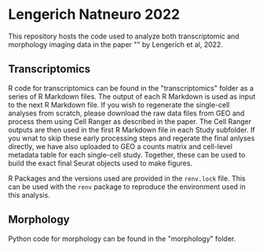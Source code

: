 # Lengerich Natneuro 2022

This repository hosts the code used to analyze both transcriptomic and morphology imaging data
in the paper "" by Lengerich et al, 2022. 

## Transcriptomics
R code for transcriptomics can be found in the "transcriptomics" folder as a series of R Markdown files. The output of each R Markdown is used as input to the next R Markdown file. If you wish to regenerate the single-cell analyses from scratch, please download the raw data files from GEO and process them using Cell Ranger as described in the paper. The Cell Ranger outputs are then used in the first R Markdown file in each Study subfolder. If you wnat to skip these early processing steps and regerate the final anlyses directly, we have also uploaded to GEO a counts matrix and cell-level metadata table for each single-cell study. Together, these can be used to build the exact final Seurat objects used to make figures.

R Packages and the versions used are provided in the `renv.lock` file. This can be used with the `renv` package to reproduce the environment used in this analysis.

## Morphology

Python code for morphology can be found in the "morphology" folder.
